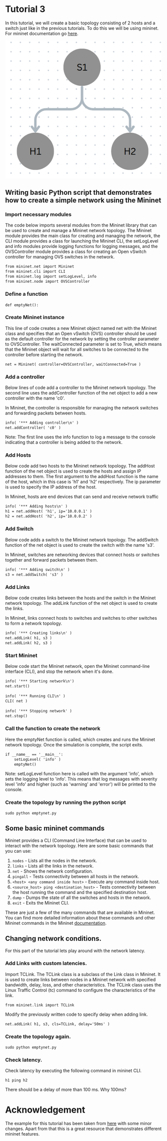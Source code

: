 # Tutorial 3

In this tutorial, we will create a basic topology consisting of 2 hosts and a switch just like in the previous tutorials. To do this we will be using mininet. For mininet documentation go [here](http://mininet.org/walkthrough/).



![ALT TEXT](https://raw.githubusercontent.com/SNL-UCSB/cs-176b-tutorials-spring23/main/tutorial3/Screenshot%20from%202023-04-27%2014-02-15.png)

## Writing basic Python script that demonstrates how to create a simple network using the Mininet

### Import necessary modules
The code below imports several modules from the Mininet library that can be used to create and manage a Mininet network topology. The Mininet module provides the main class for creating and managing the network, the CLI module provides a class for launching the Mininet CLI, the setLogLevel and info modules provide logging functions for logging messages, and the OVSController module provides a class for creating an Open vSwitch controller for managing OVS switches in the network.

```
from mininet.net import Mininet
from mininet.cli import CLI
from mininet.log import setLogLevel, info
from mininet.node import OVSController
```
### Define a function
```
def emptyNet():
```
### Create Mininet instance
This line of code creates a new Mininet object named net with the Mininet class and specifies that an Open vSwitch (OVS) controller should be used as the default controller for the network by setting the controller parameter to OVSController. The waitConnected parameter is set to True, which means that the Mininet object will wait for all switches to be connected to the controller before starting the network.
```
net = Mininet( controller=OVSController, waitConnected=True )
```
### Add a controller
Below lines of code add a controller to the Mininet network topology. The second line uses the addController function of the net object to add a new controller with the name 'c0'.

In Mininet, the controller is responsible for managing the network switches and forwarding packets between hosts.
```
info( '*** Adding controller\n' )
net.addController( 'c0' )
```

Note: The first line uses the info function to log a message to the console indicating that a controller is being added to the network.

### Add Hosts
Below code add two hosts to the Mininet network topology. The addHost function of the net object is used to create the hosts and assign IP addresses to them. The first argument to the addHost function is the name of the host, which in this case is 'h1' and 'h2' respectively. The ip parameter is used to specify the IP address of the host.

In Mininet, hosts are end devices that can send and receive network traffic

```
info( '*** Adding hosts\n' )
h1 = net.addHost( 'h1', ip='10.0.0.1' )
h2 = net.addHost( 'h2', ip='10.0.0.2' )
```
### Add Switch
Below code adds a switch to the Mininet network topology. The addSwitch function of the net object is used to create the switch with the name 's3'.

In Mininet, switches are networking devices that connect hosts or switches together and forward packets between them.
```
info( '*** Adding switch\n' )
s3 = net.addSwitch( 's3' )
```

### Add Links
Below code creates links between the hosts and the switch in the Mininet network topology. The addLink function of the net object is used to create the links.

In Mininet, links connect hosts to switches and switches to other switches to form a network topology.
```
info( '*** Creating links\n' )
net.addLink( h1, s3 )
net.addLink( h2, s3 )
```

### Start Mininet
Below code start the Mininet network, open the Mininet command-line interface (CLI), and stop the network when it's done.
```
info( '*** Starting network\n')
net.start()

info( '*** Running CLI\n' )
CLI( net )

info( '*** Stopping network' )
net.stop()
```
### Call the function to create the network
Here the emptyNet function is called, which creates and runs the Mininet network topology. Once the simulation is complete, the script exits.

```
if __name__ == '__main__':
    setLogLevel( 'info' )
    emptyNet()
```
Note: setLogLevel function here is called with the argument 'info', which sets the logging level to 'info'. This means that log messages with severity level 'info' and higher (such as 'warning' and 'error') will be printed to the console.

### Create the topology by running the python script
```
sudo python emptynet.py 
```
## Some basic mininet commands
Mininet provides a CLI (Command Line Interface) that can be used to interact with the network topology. Here are some basic commands that you can use:

1) `nodes` - Lists all the nodes in the network.
2) `links` - Lists all the links in the network.
3) `net` - Shows the network configuration.
4) `pingall` - Tests connectivity between all hosts in the network.
5) `<host> <any command inside host>` - Execute any command inside host. 
6) `<source_host> ping <destination_host>` - Tests connectivity between the host running the command and the specified destination host.
7) `dump` - Dumps the state of all the switches and hosts in the network.
8) `exit` - Exits the Mininet CLI.

These are just a few of the many commands that are available in Mininet. You can find more detailed information about these commands and other Mininet commands in the Mininet [documentation](http://mininet.org/walkthrough/).

## Changing network conditions.
For this part of the tutorial lets play around with the network latency.
### Add Links with custom latencies.
Import TCLink. The TCLink class is a subclass of the Link class in Mininet. It is used to create links between nodes in a Mininet network with specified bandwidth, delay, loss, and other characteristics. The TCLink class uses the Linux Traffic Control (tc) command to configure the characteristics of the link.
```
from mininet.link import TCLink
```

Modify the previously written code to specify delay when adding link.
```
net.addLink( h1, s3, cls=TCLink, delay='50ms' )
```
### Create the topology again.
```
sudo python emptynet.py 
```
### Check latency.
Check latency by executing the following command in mininet CLI.
```
h1 ping h2
```
There should be a delay of more than 100 ms. Why 100ms?
# Acknowledgement

The example for this tutorial has been taken from [here](https://github.com/mininet/mininet/tree/master/examples) with some minor changes. Apart from that this is a great resource that demonstrates different mininet features.

